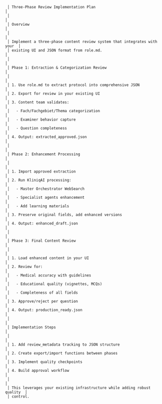      │ Three-Phase Review Implementation Plan                                   │
     │                                                                          │
     │ Overview                                                                 │
     │                                                                          │
     │ Implement a three-phase content review system that integrates with your  │
     │ existing UI and JSON format from role.md.                                │
     │                                                                          │
     │ Phase 1: Extraction & Categorization Review                              │
     │                                                                          │
     │ 1. Use role.md to extract protocol into comprehensive JSON               │
     │ 2. Export for review in your existing UI                                 │
     │ 3. Content team validates:                                               │
     │   - Fach/Fachgebiet/Thema categorization                                 │
     │   - Examiner behavior capture                                            │
     │   - Question completeness                                                │
     │ 4. Output: extracted_approved.json                                       │
     │                                                                          │
     │ Phase 2: Enhancement Processing                                          │
     │                                                                          │
     │ 1. Import approved extraction                                            │
     │ 2. Run KliniqAI processing:                                              │
     │   - Master Orchestrator WebSearch                                        │
     │   - Specialist agents enhancement                                        │
     │   - Add learning materials                                               │
     │ 3. Preserve original fields, add enhanced versions                       │
     │ 4. Output: enhanced_draft.json                                           │
     │                                                                          │
     │ Phase 3: Final Content Review                                            │
     │                                                                          │
     │ 1. Load enhanced content in your UI                                      │
     │ 2. Review for:                                                           │
     │   - Medical accuracy with guidelines                                     │
     │   - Educational quality (vignettes, MCQs)                                │
     │   - Completeness of all fields                                           │
     │ 3. Approve/reject per question                                           │
     │ 4. Output: production_ready.json                                         │
     │                                                                          │
     │ Implementation Steps                                                     │
     │                                                                          │
     │ 1. Add review_metadata tracking to JSON structure                        │
     │ 2. Create export/import functions between phases                         │
     │ 3. Implement quality checkpoints                                         │
     │ 4. Build approval workflow                                               │
     │                                                                          │
     │ This leverages your existing infrastructure while adding robust quality  │
     │ control.